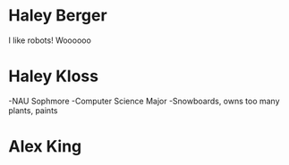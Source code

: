 # Haley Berger
I like robots! Woooooo


# Haley Kloss

-NAU Sophmore
-Computer Science Major
-Snowboards, owns too many plants, paints

# Alex King
